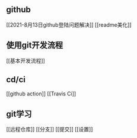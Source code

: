 ## github
[[2021-8月13日github登陆问题解决]]
[[readme美化]]
## 使用git开发流程
[[基本开发流程]]
## cd/ci
[[github action]]
[[Travis Ci]]
## git学习
[[远程仓库]]
[[分支]]
[[提交]]
[[设置]]